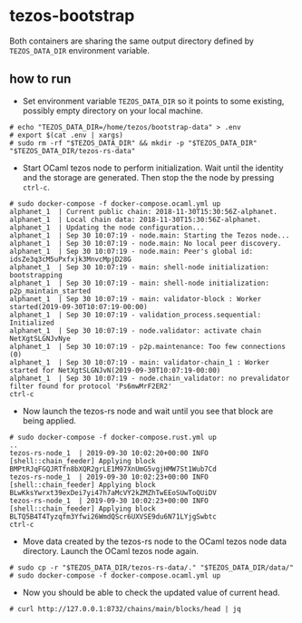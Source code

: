 # tezos-bootstrap

Both containers are sharing the same output directory defined by `TEZOS_DATA_DIR` environment variable.

## how to run
- Set environment variable `TEZOS_DATA_DIR` so it points to some existing, possibly empty directory on your local machine.
```
# echo "TEZOS_DATA_DIR=/home/tezos/bootstrap-data" > .env
# export $(cat .env | xargs)
# sudo rm -rf "$TEZOS_DATA_DIR" && mkdir -p "$TEZOS_DATA_DIR" "$TEZOS_DATA_DIR/tezos-rs-data"
``` 
- Start OCaml tezos node to perform initialization. Wait until the identity and the storage are generated. Then stop the
  the node by pressing `ctrl-c`.
```
# sudo docker-compose -f docker-compose.ocaml.yml up
alphanet_1  | Current public chain: 2018-11-30T15:30:56Z-alphanet.
alphanet_1  | Local chain data: 2018-11-30T15:30:56Z-alphanet.
alphanet_1  | Updating the node configuration...
alphanet_1  | Sep 30 10:07:19 - node.main: Starting the Tezos node...
alphanet_1  | Sep 30 10:07:19 - node.main: No local peer discovery.
alphanet_1  | Sep 30 10:07:19 - node.main: Peer's global id: idsZe3q3cM5uPxfxjk3MnvcMpjD28G
alphanet_1  | Sep 30 10:07:19 - main: shell-node initialization: bootstrapping
alphanet_1  | Sep 30 10:07:19 - main: shell-node initialization: p2p_maintain_started
alphanet_1  | Sep 30 10:07:19 - main: validator-block : Worker started(2019-09-30T10:07:19-00:00)
alphanet_1  | Sep 30 10:07:19 - validation_process.sequential: Initialized
alphanet_1  | Sep 30 10:07:19 - node.validator: activate chain NetXgtSLGNJvNye
alphanet_1  | Sep 30 10:07:19 - p2p.maintenance: Too few connections (0)
alphanet_1  | Sep 30 10:07:19 - main: validator-chain_1 : Worker started for NetXgtSLGNJvN(2019-09-30T10:07:19-00:00)
alphanet_1  | Sep 30 10:07:19 - node.chain_validator: no prevalidator filter found for protocol 'Ps6mwMrF2ER2'
ctrl-c
```

- Now launch the tezos-rs node and wait until you see that block are being applied.
```
# sudo docker-compose -f docker-compose.rust.yml up
..
tezos-rs-node_1  | 2019-09-30 10:02:20+00:00 INFO [shell::chain_feeder] Applying block BMPtRJqFGQJRTfn8bXQR2grLE1M97XnUmG5vgjHMW7St1Wub7Cd
tezos-rs-node_1  | 2019-09-30 10:02:23+00:00 INFO [shell::chain_feeder] Applying block BLwKksYwrxt39exDei7yi47h7aMcVY2kZMZhTwEEoSUwToQUiDV
tezos-rs-node_1  | 2019-09-30 10:02:23+00:00 INFO [shell::chain_feeder] Applying block BLTQ5B4T4Tyzqfm3Yfwi26WmdQScr6UXVSE9du6N71LYjgSwbtc
ctrl-c
```
- Move data created by the tezos-rs node to the OCaml tezos node data directory. Launch the OCaml tezos node again.

```
# sudo cp -r "$TEZOS_DATA_DIR/tezos-rs-data/." "$TEZOS_DATA_DIR/data/"
# sudo docker-compose -f docker-compose.ocaml.yml up
```

- Now you should be able to check the updated value of current head.
```
# curl http://127.0.0.1:8732/chains/main/blocks/head | jq
```
